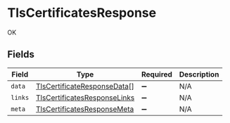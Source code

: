 # TlsCertificatesResponse

OK


## Fields

| Field                                                                               | Type                                                                                | Required                                                                            | Description                                                                         |
| ----------------------------------------------------------------------------------- | ----------------------------------------------------------------------------------- | ----------------------------------------------------------------------------------- | ----------------------------------------------------------------------------------- |
| `data`                                                                              | [TlsCertificateResponseData](../../models/shared/tlscertificateresponsedata.md)[]   | :heavy_minus_sign:                                                                  | N/A                                                                                 |
| `links`                                                                             | [TlsCertificatesResponseLinks](../../models/shared/tlscertificatesresponselinks.md) | :heavy_minus_sign:                                                                  | N/A                                                                                 |
| `meta`                                                                              | [TlsCertificatesResponseMeta](../../models/shared/tlscertificatesresponsemeta.md)   | :heavy_minus_sign:                                                                  | N/A                                                                                 |